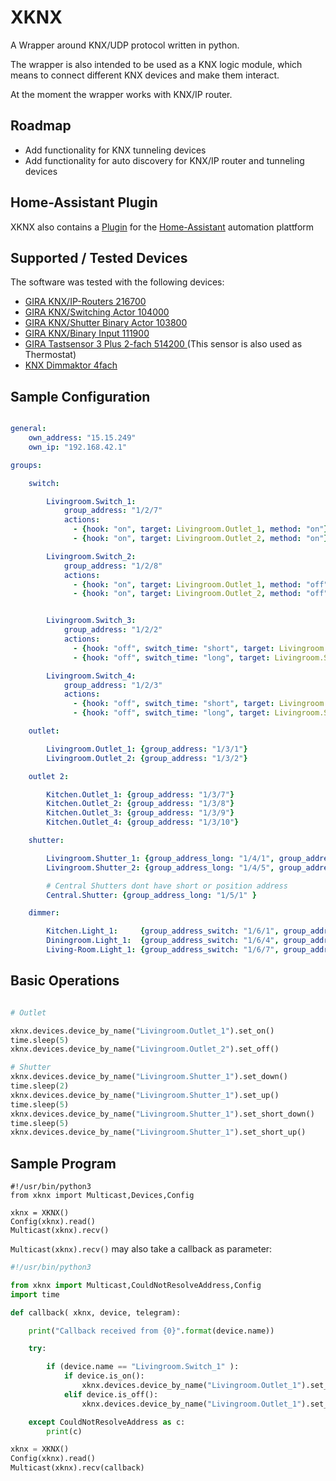 XKNX
====

A Wrapper around KNX/UDP protocol written in python.

The wrapper is also intended to be used as a KNX logic module, which means to connect different KNX devices and make them interact.

At the moment the wrapper works with KNX/IP router.

Roadmap
-------

* Add functionality for KNX tunneling devices
* Add functionality for auto discovery for KNX/IP router and tunneling devices


Home-Assistant Plugin
---------------------

XKNX also contains a [Plugin](home-assistant-plugin) for the [Home-Assistant](https://home-assistant.io/) automation plattform

Supported / Tested Devices
--------------------------

The software was tested with the following devices:

- [GIRA KNX/IP-Routers 216700](http://www.gira.com/en/gebaeudetechnik/systeme/knx-eib_system/knx-produkte/systemgeraete/knx-ip-router.html)
- [GIRA KNX/Switching Actor  104000](http://katalog.gira.de/de_DE/deeplinking.html?artikelnr=104000&m=compare)
- [GIRA KNX/Shutter Binary Actor 103800](https://katalog.gira.de/en/datenblatt.html?id=635678)
- [GIRA KNX/Binary Input 111900 ](https://www.gira.de/gebaeudetechnik/systeme/knx-eib_system/knx-produkte/tasterschnittstellen/knxeib-universal-tasterschnittstelle.html)
- [GIRA Tastsensor 3 Plus 2-fach 514200 ](https://katalog.gira.de/de_DE/datenblatt.html?id=635019)
	(This sensor is also used as Thermostat)
- [KNX Dimmaktor 4fach](https://katalog.gira.de/de_DE/datenblatt.html?id=658701)

Sample Configuration
--------------------

```yaml

general:
    own_address: "15.15.249"
    own_ip: "192.168.42.1"

groups:

    switch:

        Livingroom.Switch_1:
            group_address: "1/2/7"
            actions:
              - {hook: "on", target: Livingroom.Outlet_1, method: "on"}
              - {hook: "on", target: Livingroom.Outlet_2, method: "on"}

        Livingroom.Switch_2:
            group_address: "1/2/8"
            actions:
              - {hook: "on", target: Livingroom.Outlet_1, method: "off"}
              - {hook: "on", target: Livingroom.Outlet_2, method: "off"}


        Livingroom.Switch_3:
            group_address: "1/2/2"
            actions:
              - {hook: "off", switch_time: "short", target: Livingroom.Shutter_1, method: short_up}
              - {hook: "off", switch_time: "long", target: Livingroom.Shutter_1, method: up} # Pressing more then 2 seconds

        Livingroom.Switch_4:
            group_address: "1/2/3"
            actions:
              - {hook: "off", switch_time: "short", target: Livingroom.Shutter_1, method: short_down}
              - {hook: "off", switch_time: "long", target: Livingroom.Shutter_1, method: down} # Pressing more then 2 seconds

    outlet:

        Livingroom.Outlet_1: {group_address: "1/3/1"}
        Livingroom.Outlet_2: {group_address: "1/3/2"}

    outlet 2:

        Kitchen.Outlet_1: {group_address: "1/3/7"}
        Kitchen.Outlet_2: {group_address: "1/3/8"}
        Kitchen.Outlet_3: {group_address: "1/3/9"}
        Kitchen.Outlet_4: {group_address: "1/3/10"}

    shutter:

        Livingroom.Shutter_1: {group_address_long: "1/4/1", group_address_short: "1/4/2", group_address_position_feedback: "1/4/3", group_address_position: "1/4/4"}
        Livingroom.Shutter_2: {group_address_long: "1/4/5", group_address_short: "1/4/6", group_address_position_feedback: "1/4/7", group_address_position: "1/4/8"}

        # Central Shutters dont have short or position address
        Central.Shutter: {group_address_long: "1/5/1" }

    dimmer:

        Kitchen.Light_1:     {group_address_switch: "1/6/1", group_address_dimm: "1/6/2", group_address_dimm_feedback: "1/6/3"}
        Diningroom.Light_1:  {group_address_switch: "1/6/4", group_address_dimm: "1/6/5", group_address_dimm_feedback: "1/6/6"}
        Living-Room.Light_1: {group_address_switch: "1/6/7", group_address_dimm: "1/6/8", group_address_dimm_feedback: "1/6/9"}
```

Basic Operations
----------------

```python

# Outlet

xknx.devices.device_by_name("Livingroom.Outlet_1").set_on()
time.sleep(5)
xknx.devices.device_by_name("Livingroom.Outlet_2").set_off()

# Shutter
xknx.devices.device_by_name("Livingroom.Shutter_1").set_down()
time.sleep(2)
xknx.devices.device_by_name("Livingroom.Shutter_1").set_up()
time.sleep(5)
xknx.devices.device_by_name("Livingroom.Shutter_1").set_short_down()
time.sleep(5)
xknx.devices.device_by_name("Livingroom.Shutter_1").set_short_up()

```


Sample Program
--------------

```
#!/usr/bin/python3
from xknx import Multicast,Devices,Config

xknx = XKNX()
Config(xknx).read()
Multicast(xknx).recv()
```

`Multicast(xknx).recv()` may also take a callback as parameter:

```python
#!/usr/bin/python3

from xknx import Multicast,CouldNotResolveAddress,Config
import time

def callback( xknx, device, telegram):

    print("Callback received from {0}".format(device.name))

    try:

        if (device.name == "Livingroom.Switch_1" ):
            if device.is_on():
                xknx.devices.device_by_name("Livingroom.Outlet_1").set_on()
            elif device.is_off():
                xknx.devices.device_by_name("Livingroom.Outlet_1").set_off()

    except CouldNotResolveAddress as c:
        print(c)

xknx = XKNX()
Config(xknx).read()
Multicast(xknx).recv(callback)

```
